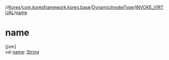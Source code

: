 //[Kores](../../../../index.md)/[com.koresframework.kores.base](../../index.md)/[DynamicInvokeType](../index.md)/[INVOKE_VIRTUAL](index.md)/[name](name.md)

# name

[jvm]\
val [name](name.md): [String](https://kotlinlang.org/api/latest/jvm/stdlib/kotlin/-string/index.html)
